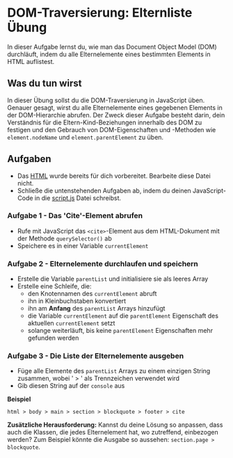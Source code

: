 # DOM-Traversierung: Elternliste Übung

In dieser Aufgabe lernst du, wie man das Document Object Model (DOM) durchläuft, indem du alle Elternelemente eines bestimmten Elements in HTML auflistest.

## Was du tun wirst
In dieser Übung sollst du die DOM-Traversierung in JavaScript üben. Genauer gesagt, wirst du alle Elternelemente eines gegebenen Elements in der DOM-Hierarchie abrufen. Der Zweck dieser Aufgabe besteht darin, dein Verständnis für die Eltern-Kind-Beziehungen innerhalb des DOM zu festigen und den Gebrauch von DOM-Eigenschaften und -Methoden wie `element.nodeName` und `element.parentElement` zu üben.

## Aufgaben

- Das [HTML](./index.html) wurde bereits für dich vorbereitet. Bearbeite diese Datei nicht.
- Schließe die untenstehenden Aufgaben ab, indem du deinen JavaScript-Code in die [script.js](./script.js) Datei schreibst.

### Aufgabe 1 - Das 'Cite'-Element abrufen
- Rufe mit JavaScript das `<cite>`-Element aus dem HTML-Dokument mit der Methode `querySelector()` ab
- Speichere es in einer Variable `currentElement`

### Aufgabe 2 - Elternelemente durchlaufen und speichern
- Erstelle die Variable `parentList` und initialisiere sie als leeres Array
- Erstelle eine Schleife, die:
  - den Knotennamen des `currentElement` abruft
  - ihn in Kleinbuchstaben konvertiert
  - ihn am **Anfang** des `parentList` Arrays hinzufügt
  - die Variable `currentElement` auf die `parentElement` Eigenschaft des aktuellen `currentElement` setzt
  - solange weiterläuft, bis keine `parentElement` Eigenschaften mehr gefunden werden

### Aufgabe 3 - Die Liste der Elternelemente ausgeben
- Füge alle Elemente des `parentList` Arrays zu einem einzigen String zusammen, wobei ' > ' als Trennzeichen verwendet wird
- Gib diesen String auf der `console` aus

**Beispiel**

`html > body > main > section > blockquote > footer > cite`

**Zusätzliche Herausforderung:**
Kannst du deine Lösung so anpassen, dass auch die Klassen, die jedes Elternelement hat, wo zutreffend, einbezogen werden? Zum Beispiel könnte die Ausgabe so aussehen: `section.page > blockquote`.

